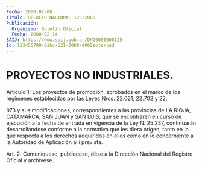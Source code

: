 ```yaml
---
Fecha: 2000-02-08
Título: DECRETO NACIONAL 125/2000
Publicación:
  Organismo: Boletín Oficial
  Fecha: 2000-02-14
SAIJ: https://www.saij.gob.ar/DN20000000125
Id: 123456789-0abc-521-0000-0002soterced
---
```

# PROYECTOS NO INDUSTRIALES.

<a id="1"></a>
Artículo  1:  Los proyectos de promoción, aprobados en el marco de los regímenes establecidos por las Leyes Nros. 22.021, 22.702 y 22.

973 y sus modificaciones,  correspondientes  a las provincias de LA RIOJA, CATAMARCA, SAN JUAN y SAN LUIS, que se  encontraren en curso de ejecución a la fecha de entrada en vigencia de la Ley N. 25.237, continuarán desarrollándose conforme a la normativa  que les diera origen,  tanto  en  lo  que respecta a los derechos adquiridos  en ellos como en lo concerniente  a  la  Autoridad de Aplicación allí prevista.

<a id="2"></a>
Art. 2: Comuníquese, publíquese, dése a  la Dirección Nacional del Registro Oficial y archívese.